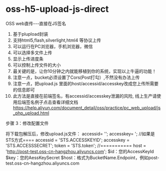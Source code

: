 # oss-h5-upload-js-direct
OSS web直传---直接在JS签名

1.  基于plupload封装
2.  支持html5,flash,silverlight,html4 等协议上传
3.  可以运行在PC浏览器，手机浏览器，微信
4.  可以选择多文件上传
5.  显示上传进度条
6.  可以控制上传文件的大小
7.  最关键的是，让你10分钟之内就能移植到你的系统，实现以上牛逼的功能！
8.  注意一点，bucket必须设置了Cors(Post打勾）,不然没有办法上传
9.  注意一点，把upload.js 里面的host/accessid/accesskey改成您上传所需要的信息即可
10. 此方法是直接在前端签名，有accessid/accesskey泄漏的风险, 线上生产请使用后端签名例子点击查看详细文档
https://help.aliyun.com/document_detail/oss/practice/pc_web_upload/js_php_upload.html

步骤 3：修改配置文件

将下载包解压后，修改upload.js文件：
accessid= '<yourAccessKeyId>';
accesskey= <yourAccessKeySecrety>';
//如果是STS方式====
accessid = 'STS.ACCESSKEYID';
accesskey = 'STS.ACCESSSECRET';
token = 'STS.token';
//===========
host = 'http://post-test.oss-cn-hangzhou.aliyuncs.com';
$id：您的AccessKeyId
$key：您的AessKeySecret
$host：格式为BucketName.Endpoint，例如post-test.oss-cn-hangzhou.aliyuncs.com

